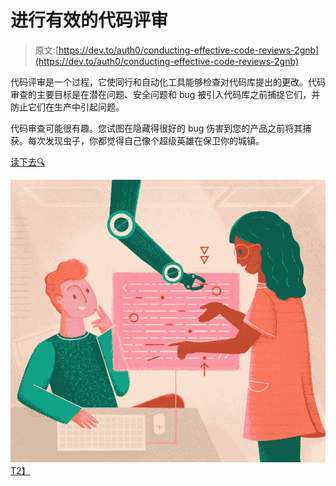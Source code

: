 # 进行有效的代码评审

> 原文:[https://dev.to/auth0/conducting-effective-code-reviews-2gnb](https://dev.to/auth0/conducting-effective-code-reviews-2gnb)

代码评审是一个过程，它使同行和自动化工具能够检查对代码库提出的更改。代码审查的主要目标是在潜在问题、安全问题和 bug 被引入代码库之前捕捉它们，并防止它们在生产中引起问题。

代码审查可能很有趣。您试图在隐藏得很好的 bug 伤害到您的产品之前将其捕获。每次发现虫子，你都觉得自己像个超级英雄在保卫你的城镇。

[读下去🔍](https://auth0.com/blog/conducting-effective-code-reviews/?utm_source=dev&utm_medium=sc&utm_campaign=code_review)

[![Conducting Effective Code Reviews](img/f6ce104d348899c85d79166f76d154fc.png)T2】](https://res.cloudinary.com/practicaldev/image/fetch/s--LRns664g--/c_limit%2Cf_auto%2Cfl_progressive%2Cq_auto%2Cw_880/https://cdn.auth0.com/blog/illustrations/code-review.png)
